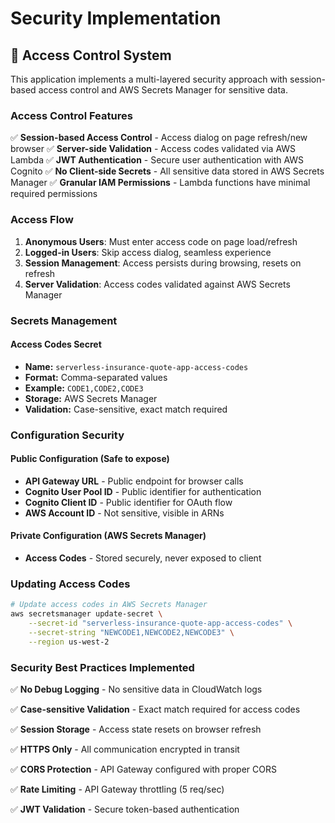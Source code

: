 # Security Implementation

## 🔐 Access Control System

This application implements a multi-layered security approach with session-based access control and AWS Secrets Manager for sensitive data.

### Access Control Features

✅ **Session-based Access Control** - Access dialog on page refresh/new browser
✅ **Server-side Validation** - Access codes validated via AWS Lambda
✅ **JWT Authentication** - Secure user authentication with AWS Cognito
✅ **No Client-side Secrets** - All sensitive data stored in AWS Secrets Manager
✅ **Granular IAM Permissions** - Lambda functions have minimal required permissions

### Access Flow

1. **Anonymous Users**: Must enter access code on page load/refresh
2. **Logged-in Users**: Skip access dialog, seamless experience
3. **Session Management**: Access persists during browsing, resets on refresh
4. **Server Validation**: Access codes validated against AWS Secrets Manager

### Secrets Management

#### Access Codes Secret
- **Name:** `serverless-insurance-quote-app-access-codes`
- **Format:** Comma-separated values
- **Example:** `CODE1,CODE2,CODE3`
- **Storage:** AWS Secrets Manager
- **Validation:** Case-sensitive, exact match required

### Configuration Security

#### Public Configuration (Safe to expose)
- **API Gateway URL** - Public endpoint for browser calls
- **Cognito User Pool ID** - Public identifier for authentication
- **Cognito Client ID** - Public identifier for OAuth flow
- **AWS Account ID** - Not sensitive, visible in ARNs

#### Private Configuration (AWS Secrets Manager)
- **Access Codes** - Stored securely, never exposed to client

### Updating Access Codes

```bash
# Update access codes in AWS Secrets Manager
aws secretsmanager update-secret \
    --secret-id "serverless-insurance-quote-app-access-codes" \
    --secret-string "NEWCODE1,NEWCODE2,NEWCODE3" \
    --region us-west-2
```

### Security Best Practices Implemented

✅ **No Debug Logging** - No sensitive data in CloudWatch logs

✅ **Case-sensitive Validation** - Exact match required for access codes

✅ **Session Storage** - Access state resets on browser refresh

✅ **HTTPS Only** - All communication encrypted in transit

✅ **CORS Protection** - API Gateway configured with proper CORS

✅ **Rate Limiting** - API Gateway throttling (5 req/sec)

✅ **JWT Validation** - Secure token-based authentication
